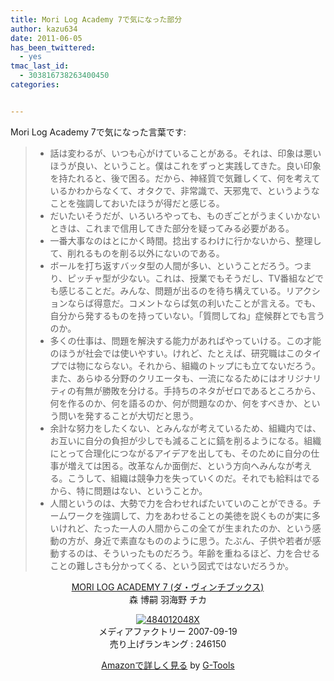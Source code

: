 ```yaml
---
title: Mori Log Academy 7で気になった部分
author: kazu634
date: 2011-06-05
has_been_twittered:
  - yes
tmac_last_id:
  - 303816738263400450
categories:


---
```

Mori Log Academy 7で気になった言葉です:

>   * 話は変わるが、いつも心がけていることがある。それは、印象は悪いほうが良い、ということ。僕はこれをずっと実践してきた。良い印象を持たれると、後で困る。だから、神経質で気難しくて、何を考えているかわからなくて、オタクで、非常識で、天邪鬼で、というようなことを強調しておいたほうが得だと感じる。
>   * だいたいそうだが、いろいろやっても、ものぎごとがうまくいかないときは、これまで信用してきた部分を疑ってみる必要がある。
>   * 一番大事なのはとにかく時間。捻出するわけに行かないから、整理して、削れるものを削る以外にないのである。
>   * ボールを打ち返すバッタ型の人間が多い、ということだろう。つまり、ピッチャ型が少ない。これは、授業でもそうだし、TV番組などでも感じることだ。みんな、問題が出るのを待ち構えている。リアクションならば得意だ。コメントならば気の利いたことが言える。でも、自分から発するものを持っていない。「質問してね」症候群とでも言うのか。
>   * 多くの仕事は、問題を解決する能力があればやっていける。この才能のほうが社会では使いやすい。けれど、たとえば、研究職はこのタイプでは物にならない。それから、組織のトップにも立てないだろう。また、あらゆる分野のクリエータも、一流になるためにはオリジナリティの有無が勝敗を分ける。手持ちのネタがゼロであるところから、何を作るのか、何を語るのか、何が問題なのか、何をすべきか、という問いを発することが大切だと思う。
>   * 余計な努力をしたくない、とみんなが考えているため、組織内では、お互いに自分の負担が少しでも減ることに鎬を削るようになる。組織にとって合理化につながるアイデアを出しても、そのために自分の仕事が増えては困る。改革なんか面倒だ、という方向へみんなが考える。こうして、組織は競争力を失っていくのだ。それでも給料はでるから、特に問題はない、ということか。
>   * 人間というのは、大勢で力を合わせればたいていのことができる。チームワークを強調して、力をあわせることの美徳を説くものが実に多いけれど、たった一人の人間からこの全てが生まれたのか、という感動の方が、身近で素直なもののように思う。たぶん、子供や若者が感動するのは、そういったものだろう。年齢を重ねるほど、力を合せることの難しさも分かってくる、という図式ではないだろうか。
<p style="text-align: center;">
<a href="http://www.amazon.co.jp/MORI-LOG-ACADEMY-7-%E3%83%80%E3%83%BB%E3%83%B4%E3%82%A3%E3%83%B3%E3%83%81%E3%83%96%E3%83%83%E3%82%AF%E3%82%B9/dp/484012048X%3FSubscriptionId%3D15SMZCTB9V8NGR2TW082%26tag%3Dsimsnes-22%26linkCode%3Dxm2%26camp%3D2025%26creative%3D165953%26creativeASIN%3D484012048X" onclick="__gaTracker('send', 'event', 'outbound-article', 'http://www.amazon.co.jp/MORI-LOG-ACADEMY-7-%E3%83%80%E3%83%BB%E3%83%B4%E3%82%A3%E3%83%B3%E3%83%81%E3%83%96%E3%83%83%E3%82%AF%E3%82%B9/dp/484012048X%3FSubscriptionId%3D15SMZCTB9V8NGR2TW082%26tag%3Dsimsnes-22%26linkCode%3Dxm2%26camp%3D2025%26creative%3D165953%26creativeASIN%3D484012048X', 'MORI LOG ACADEMY 7 (ダ・ヴィンチブックス)');" target="_blank">MORI LOG ACADEMY 7 (ダ・ヴィンチブックス)</a><img style="border: none;" src="http://www.assoc-amazon.jp/e/ir?t=simsnes-22&l=ur2&o=9" alt="" width="1" height="1" /><br /> 森 博嗣 羽海野 チカ
</p>

<p style="text-align: center;">
<a href="http://www.amazon.co.jp/MORI-LOG-ACADEMY-7-%E3%83%80%E3%83%BB%E3%83%B4%E3%82%A3%E3%83%B3%E3%83%81%E3%83%96%E3%83%83%E3%82%AF%E3%82%B9/dp/484012048X%3FSubscriptionId%3D15SMZCTB9V8NGR2TW082%26tag%3Dsimsnes-22%26linkCode%3Dxm2%26camp%3D2025%26creative%3D165953%26creativeASIN%3D484012048X" onclick="__gaTracker('send', 'event', 'outbound-article', 'http://www.amazon.co.jp/MORI-LOG-ACADEMY-7-%E3%83%80%E3%83%BB%E3%83%B4%E3%82%A3%E3%83%B3%E3%83%81%E3%83%96%E3%83%83%E3%82%AF%E3%82%B9/dp/484012048X%3FSubscriptionId%3D15SMZCTB9V8NGR2TW082%26tag%3Dsimsnes-22%26linkCode%3Dxm2%26camp%3D2025%26creative%3D165953%26creativeASIN%3D484012048X', '');" target="_blank"><img class="aligncenter" src="https://images-na.ssl-images-amazon.com/images/I/516nYaNEWRL._SL160_.jpg" border="0" alt="484012048X" /></a><br /> <span>メディアファクトリー 2007-09-19<br /> 売り上げランキング : 246150</span>
</p>

<span></span>

<p style="text-align: center;">
<span><a href="http://www.amazon.co.jp/MORI-LOG-ACADEMY-7-%E3%83%80%E3%83%BB%E3%83%B4%E3%82%A3%E3%83%B3%E3%83%81%E3%83%96%E3%83%83%E3%82%AF%E3%82%B9/dp/484012048X%3FSubscriptionId%3D15SMZCTB9V8NGR2TW082%26tag%3Dsimsnes-22%26linkCode%3Dxm2%26camp%3D2025%26creative%3D165953%26creativeASIN%3D484012048X" onclick="__gaTracker('send', 'event', 'outbound-article', 'http://www.amazon.co.jp/MORI-LOG-ACADEMY-7-%E3%83%80%E3%83%BB%E3%83%B4%E3%82%A3%E3%83%B3%E3%83%81%E3%83%96%E3%83%83%E3%82%AF%E3%82%B9/dp/484012048X%3FSubscriptionId%3D15SMZCTB9V8NGR2TW082%26tag%3Dsimsnes-22%26linkCode%3Dxm2%26camp%3D2025%26creative%3D165953%26creativeASIN%3D484012048X', 'Amazonで詳しく見る');" target="_blank">Amazonで詳しく見る</a></span><span> by <a href="http://www.goodpic.com/mt/aws/index.html" onclick="__gaTracker('send', 'event', 'outbound-article', 'http://www.goodpic.com/mt/aws/index.html', 'G-Tools');">G-Tools</a></span>
</p>

